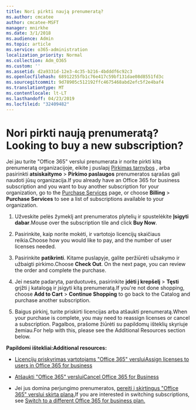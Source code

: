 ```yaml
---
title: Nori pirkti naują prenumeratą?
ms.author: cmcatee
author: cmcatee-MSFT
manager: mnirkhe
ms.date: 3/1/2018
ms.audience: Admin
ms.topic: article
ms.service: o365-administration
localization_priority: Normal
ms.collection: Adm_O365
ms.custom: ''
ms.assetid: d2a9331d-12e3-4c35-b216-4bdddf6c92c3
ms.openlocfilehash: 68912255fb1c76e417c59bf131dae08d8551fd3c
ms.sourcegitcommit: 9d78905c512192ffc4675468abd2efc5f2e4baf4
ms.translationtype: MT
ms.contentlocale: lt-LT
ms.lasthandoff: 04/23/2019
ms.locfileid: "32409482"
---
```

# <a name="looking-to-buy-a-new-subscription"></a><span data-ttu-id="3199b-102">Nori pirkti naują prenumeratą?</span><span class="sxs-lookup"><span data-stu-id="3199b-102">Looking to buy a new subscription?</span></span>

<span data-ttu-id="3199b-103">Jei jau turite "Office 365" verslui prenumerata ir norite pirkti kitą prenumeratą organizacijoje, eikite į puslapį [Pirkimas tarnybos](https://go.microsoft.com/fwlink/p/?linkid=868433) , arba pasirinkti **atsiskaitymo** \> **Pirkimo paslaugos** prenumeratos sąrašas gali naudoti jūsų organizacija.</span><span class="sxs-lookup"><span data-stu-id="3199b-103">If you already have an Office 365 for business subscription and you want to buy another subscription for your organization, go to the [Purchase Services](https://go.microsoft.com/fwlink/p/?linkid=868433) page, or choose **Billing** \> **Purchase Services** to see a list of subscriptions available to your organization.</span></span> 
  
1. <span data-ttu-id="3199b-104">Užveskite pelės žymeklį ant prenumeratos plytelių ir spustelėkite **Įsigyti dabar**.</span><span class="sxs-lookup"><span data-stu-id="3199b-104">Mouse over the subscription tile and click **Buy Now**.</span></span>
    
2. <span data-ttu-id="3199b-105">Pasirinkite, kaip norite mokėti, ir vartotojo licencijų skaičiaus reikia.</span><span class="sxs-lookup"><span data-stu-id="3199b-105">Choose how you would like to pay, and the number of user licenses needed.</span></span>
    
3. <span data-ttu-id="3199b-106">Pasirinkite **patikrinti**. Kitame puslapyje, galite peržiūrėti užsakymo ir užbaigti pirkimo.</span><span class="sxs-lookup"><span data-stu-id="3199b-106">Choose **Check Out**. On the next page, you can review the order and complete the purchase.</span></span>
    
4. <span data-ttu-id="3199b-107">Jei nesate padaryta, parduotuvės, pasirinkite **įdėti į krepšelį** \> **Tęsti** grįžti į katalogą ir įsigyti kitą prenumeratą.</span><span class="sxs-lookup"><span data-stu-id="3199b-107">If you're not done shopping, choose **Add to Cart** \> **Continue Shopping** to go back to the Catalog and purchase another subscription.</span></span> 
    
5. <span data-ttu-id="3199b-108">Baigus pirkinį, turite priskirti licencijas arba atšaukti prenumeratą.</span><span class="sxs-lookup"><span data-stu-id="3199b-108">When your purchase is complete, you may need to reassign licenses or cancel a subscription.</span></span> <span data-ttu-id="3199b-109">Pagalbos, prašome žiūrėti su papildomų išteklių skyriuje žemiau.</span><span class="sxs-lookup"><span data-stu-id="3199b-109">For help with this, please see the Additional Resources section below.</span></span>
    
 <span data-ttu-id="3199b-110">**Papildomi ištekliai:**</span><span class="sxs-lookup"><span data-stu-id="3199b-110">**Additional resources:**</span></span>
  
- [<span data-ttu-id="3199b-111">Licencijų priskyrimas vartotojams "Office 365" verslui</span><span class="sxs-lookup"><span data-stu-id="3199b-111">Assign licenses to users in Office 365 for business</span></span>](https://support.office.com/article/997596b5-4173-4627-b915-36abac6786dc)
    
- [<span data-ttu-id="3199b-112">Atšaukti "Office 365" verslui</span><span class="sxs-lookup"><span data-stu-id="3199b-112">Cancel Office 365 for Business</span></span>](https://support.office.com/article/b1bc0bef-4608-4601-813a-cdd9f746709a)
    
- <span data-ttu-id="3199b-113">Jei jus domina perjungimo prenumeratos, [pereiti į skirtingus "Office 365" verslui skirtą planą.](https://support.office.com/article/73318661-8f33-478b-bcc7-fb8d69dbb22a)</span><span class="sxs-lookup"><span data-stu-id="3199b-113">If you are interested in switching subscriptions, see [Switch to a different Office 365 for business plan.](https://support.office.com/article/73318661-8f33-478b-bcc7-fb8d69dbb22a)</span></span>
    

